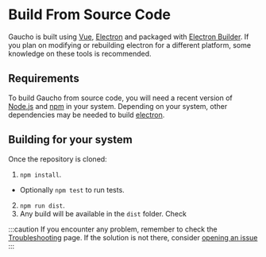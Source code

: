 # Build From Source Code
Gaucho is built using [Vue](https://vuejs.org/), [Electron](https://www.electronjs.org/)  and packaged with [Electron Builder](https://www.electron.build/). If you plan on modifying or rebuilding electron for a different platform, some knowledge on these tools is recommended.

## Requirements
To build Gaucho from source code, you will need a recent version of [Node.js](https://nodejs.org/en/) and [npm](https://www.npmjs.com/) in your system. Depending on your system, other dependencies may be needed to build [electron](https://www.electronjs.org/).

## Building for your system
Once the repository is cloned:

1. `npm install`.
  * Optionally `npm test` to run tests.
2. `npm run dist`.
3. Any build will be available in the `dist` folder. Check

:::caution
If you encounter any problem, remember to check the [Troubleshooting](/docs/troubleshooting#building) page. If the solution is not there, consider [opening an issue](https://github.com/angrykoala/gaucho/issues/new)
:::
